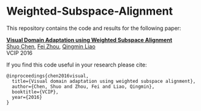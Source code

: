 # Weighted-Subspace-Alignment
This repository contains the code and results for the following paper:  

**[Visual Domain Adaptation using Weighted Subspace Alignment](http://ieeexplore.ieee.org/document/7805516/)** \
[Shuo Chen](https://staff.fnwi.uva.nl/s.chen3/), 
[Fei Zhou](https://scholar.google.com/citations?user=v8wZwZEAAAAJ), 
[Qingmin Liao](http://www.sz.tsinghua.edu.cn/zg3/519.jhtml) \
VCIP 2016


If you find this code useful in your research please cite:
```
@inproceedings{chen2016visual,
  title={Visual domain adaptation using weighted subspace alignment},
  author={Chen, Shuo and Zhou, Fei and Liao, Qingmin},
  booktitle={VCIP},
  year={2016}
}
